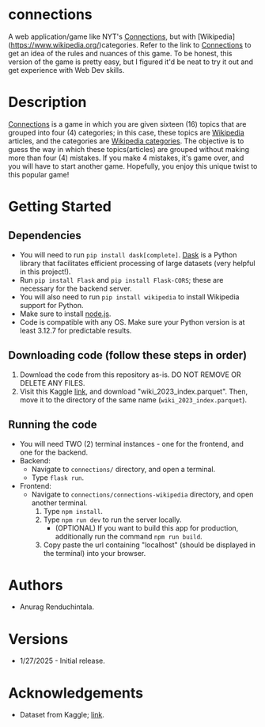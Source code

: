 # connections
A web application/game like NYT's [Connections](https://www.nytimes.com/games/connections), but with [Wikipedia] (https://www.wikipedia.org/)categories. Refer to the link to [Connections](https://www.nytimes.com/games/connections) to get an idea of the rules and
nuances of this game. To be honest, this version of the game is pretty easy, but I figured it'd be neat to try it out and 
get experience with Web Dev skills. 

# Description
[Connections](https://www.nytimes.com/games/connections) is a game in which you are given sixteen (16) topics that 
are grouped into four (4) categories; in this case, these topics are [Wikipedia](https://www.wikipedia.org/) articles,
and the categories are [Wikipedia categories](https://en.wikipedia.org/wiki/Help:Category). The objective is to guess the
way in which these topics(articles) are grouped without making more than four (4) mistakes. If you make 4 mistakes, it's game
over, and you will have to start another game. Hopefully, you enjoy this unique twist to this popular game!

# Getting Started

## Dependencies
* You will need to run `pip install dask[complete]`. [Dask](https://docs.dask.org/en/stable/) is a Python library that facilitates efficient processing of large datasets (very helpful in this project!).
* Run `pip install Flask` and `pip install Flask-CORS`; these are necessary for the backend server.
* You will also need to run `pip install wikipedia` to install Wikipedia support for Python.
* Make sure to install [node.js](https://nodejs.org/en/download/current).
* Code is compatible with any OS. Make sure your Python version is at least 3.12.7 for predictable results.

## Downloading code (follow these steps in order)
1. Download the code from this repository as-is. DO NOT REMOVE OR DELETE ANY FILES. 
2. Visit this Kaggle [link](https://www.kaggle.com/datasets/jjinho/wikipedia-20230701/data?select=wiki_2023_index.parquet), 
and download "wiki_2023_index.parquet". Then, move it to the directory of the same name (`wiki_2023_index.parquet`).

## Running the code
* You will need TWO (2) terminal instances - one for the frontend, and one for the backend.
* Backend:
    * Navigate to `connections/` directory, and open a terminal.
    * Type `flask run`.
* Frontend:
    * Navigate to `connections/connections-wikipedia` directory, and open another terminal.
        1. Type `npm install`. 
        2. Type `npm run dev` to run the server locally. 
            * (OPTIONAL) If you want to build this app for production, additionally run the command `npm run build`.
        3. Copy paste the url containing "localhost" (should be displayed in the terminal) into
           your browser. 
# Authors
* Anurag Renduchintala.

# Versions
* 1/27/2025 - Initial release.

# Acknowledgements
* Dataset from Kaggle; [link](https://www.kaggle.com/datasets/jjinho/wikipedia-20230701/data?select=wiki_2023_index.parquet).


